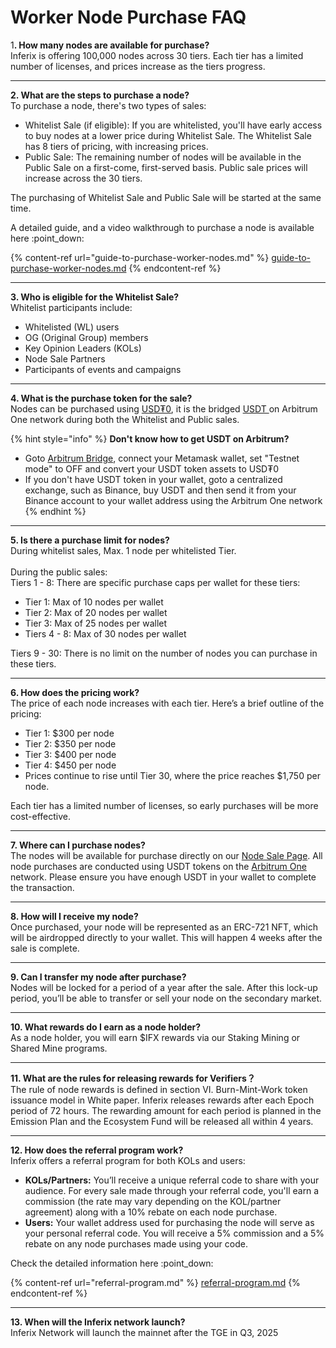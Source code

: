 # Worker Node Purchase FAQ

&#x31;**. How many nodes are available for purchase?**\
Inferix is offering 100,000 nodes across 30 tiers. Each tier has a limited number of licenses, and prices increase as the tiers progress.

***

**2. What are the steps to purchase a node?**\
To purchase a node, there's two types of sales:

* Whitelist Sale (if eligible): If you are whitelisted, you'll have early access to buy nodes at a lower price during Whitelist Sale. The Whitelist Sale has 8 tiers of pricing, with increasing prices.
* Public Sale: The remaining number of nodes will be available in the Public Sale on a first-come, first-served basis. Public sale prices will increase across the 30 tiers.

The purchasing of Whitelist Sale and Public Sale will be started at the same time.

A detailed guide, and a video walkthrough to purchase a node is available here :point\_down:

{% content-ref url="guide-to-purchase-worker-nodes.md" %}
[guide-to-purchase-worker-nodes.md](guide-to-purchase-worker-nodes.md)
{% endcontent-ref %}

***

**3. Who is eligible for the Whitelist Sale?**\
Whitelist participants include:

* Whitelisted (WL) users
* OG (Original Group) members
* Key Opinion Leaders (KOLs)
* Node Sale Partners
* Participants of events and campaigns

***

**4. What is the purchase token for the sale?**\
Nodes can be purchased using [USD₮0](https://arbiscan.io/token/0xfd086bc7cd5c481dcc9c85ebe478a1c0b69fcbb9), it is the bridged [USDT ](https://etherscan.io/token/0xdac17f958d2ee523a2206206994597c13d831ec7)on Arbitrum One network during both the Whitelist and Public sales.

{% hint style="info" %}
**Don't know how to get USDT on Arbitrum?**&#x20;

* Goto [Arbitrum Bridge](https://bridge.arbitrum.io/), connect your Metamask wallet, set "Testnet mode" to OFF and convert your USDT token assets to USD₮0
* If you don't have USDT token in your wallet, goto a centralized exchange, such as Binance, buy USDT and then send it from your Binance account to your wallet address using the Arbitrum One network
{% endhint %}

***

**5. Is there a purchase limit for nodes?**\
During whitelist sales, Max. 1 node per whitelisted Tier.\
\
During the public sales:\
Tiers 1 - 8: There are specific purchase caps per wallet for these tiers:

* Tier 1: Max of 10 nodes per wallet
* Tier 2: Max of 20 nodes per wallet
* Tier 3: Max of 25 nodes per wallet
* Tiers 4 - 8: Max of 30 nodes per wallet

Tiers 9 - 30: There is no limit on the number of nodes you can purchase in these tiers.

***

**6. How does the pricing work?**\
The price of each node increases with each tier. Here’s a brief outline of the pricing:

* Tier 1: $300 per node
* Tier 2: $350 per node
* Tier 3: $400 per node
* Tier 4: $450 per node
* Prices continue to rise until Tier 30, where the price reaches $1,750 per node.

Each tier has a limited number of licenses, so early purchases will be more cost-effective.

***

**7. Where can I purchase nodes?**\
The nodes will be available for purchase directly on our [Node Sale Page](https://verifier.inferix.io). All node purchases are conducted using USDT tokens on the [Arbitrum One](https://docs.arbitrum.io/build-decentralized-apps/public-chains#arbitrum-one) network. Please ensure you have enough USDT in your wallet to complete the transaction.

***

**8. How will I receive my node?**\
Once purchased, your node will be represented as an ERC-721 NFT, which will be airdropped directly to your wallet. This will happen 4 weeks after the sale is complete.

***

**9. Can I transfer my node after purchase?**\
Nodes will be locked for a period of a year after the sale. After this lock-up period, you’ll be able to transfer or sell your node on the secondary market.

***

**10. What rewards do I earn as a node holder?**\
As a node holder, you will earn $IFX rewards via our Staking Mining or Shared Mine programs.

***

**11. What are the rules for releasing rewards for Verifiers？**\
The rule of node rewards is defined in section VI. Burn-Mint-Work token issuance model in White paper. Inferix releases rewards after each Epoch period of 72 hours. The rewarding amount for each period is planned in the Emission Plan and the Ecosystem Fund will be released all within 4 years.

***

**12. How does the referral program work?**\
Inferix offers a referral program for both KOLs and users:

* **KOLs/Partners:** You’ll receive a unique referral code to share with your audience. For every sale made through your referral code, you'll earn a commission (the rate may vary depending on the KOL/partner agreement) along with a 10% rebate on each node purchase.
* **Users:** Your wallet address used for purchasing the node will serve as your personal referral code. You will receive a 5% commission and a 5% rebate on any node purchases made using your code.

Check the detailed information here :point\_down:

{% content-ref url="referral-program.md" %}
[referral-program.md](referral-program.md)
{% endcontent-ref %}

***

**13. When will the Inferix network launch?**\
Inferix Network will launch the mainnet after the TGE in Q3, 2025

